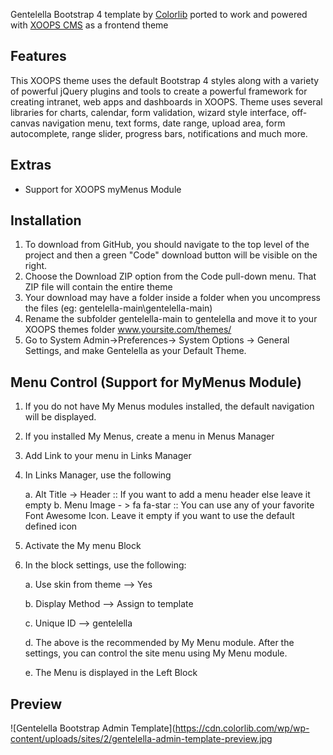 Gentelella Bootstrap 4 template by [Colorlib](https://github.com/ColorlibHQ/gentelella) ported to work and powered with [XOOPS CMS](https://www.xoops.org/) as a frontend theme

## Features
This XOOPS theme uses the default Bootstrap 4 styles along with a variety of powerful jQuery plugins and tools to create a powerful framework for creating intranet, web apps and dashboards in XOOPS.
Theme uses several libraries for charts, calendar, form validation, wizard style interface, off-canvas navigation menu, text forms, date range, upload area, form autocomplete, range slider, progress bars, notifications and much 
more.

## Extras
- Support for XOOPS myMenus Module


## Installation

1. To download from GitHub, you should navigate to the top level of the project and then a green "Code" download button will be visible on the right. 
2. Choose the Download ZIP option from the Code pull-down menu. That ZIP file will contain the entire theme
3. Your download may have a folder inside a folder when you uncompress the files (eg: gentelella-main\gentelella-main)
4. Rename the subfolder gentelella-main to gentelella and move it to your XOOPS themes folder www.yoursite.com/themes/
5. Go to System Admin->Preferences-> System Options -> General Settings, and make Gentelella as your Default Theme. 

## Menu Control (Support for MyMenus Module)

1. If you do not have My Menus modules installed, the default navigation will be displayed.
2. If you installed My Menus, create a menu in Menus Manager
3. Add Link to your menu in Links Manager
4. In Links Manager, use the following 
	
	a. Alt Title -> Header 
	:: If you want to add a menu header else leave it empty 
	b. Menu Image - > fa fa-star
	::  You can use any of your favorite Font Awesome Icon. Leave it empty if you want to use the default defined icon

3. Activate the My menu Block 
4. In the block settings, use the following:

	a. Use skin from theme —> Yes
	
	b. Display Method —> Assign to template
	
	c. Unique ID —> gentelella
	
	d. The above is the recommended by My Menu module. After the settings, you can control the site menu using My Menu module.
	
	e. The Menu is displayed in the Left Block
	
## Preview
![Gentelella Bootstrap Admin Template](https://cdn.colorlib.com/wp/wp-content/uploads/sites/2/gentelella-admin-template-preview.jpg 
